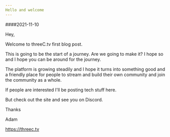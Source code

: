 ```yaml
---
Hello and welcome
---
```

####2021-11-10


Hey,


Welcome to threeC.tv first blog post.


This is going to be the start of a journey. Are we going to make it? I hope so and I hope you can be around for the journey.


The platform is growing steadily and I hope it turns into something good and a friendly place for people to stream and build their own community and join the community as a whole.


If people are interested I'll be posting tech stuff here.


But check out the site and see you on Discord.


Thanks


Adam


https://threec.tv
